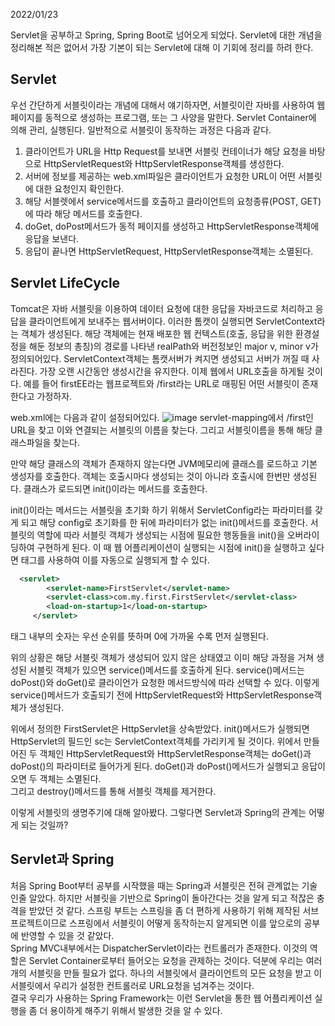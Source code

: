 2022/01/23

Servlet을 공부하고 Spring, Spring Boot로 넘어오게 되었다. Servlet에 대한 개념을 정리해본 적은 없어서 가장 기본이 되는 Servlet에 
대해 이 기회에 정리를 하려 한다.

## Servlet
우선 간단하게 서블릿이라는 개념에 대해서 얘기하자면, 서블릿이란 자바를 사용하여 웹 페이지를 동적으로 생성하는 프로그램, 또는 그 사양을 
말한다. Servlet Container에 의해 관리, 실행된다. 일반적으로 서블릿이 동작하는 과정은 다음과 같다.
1. 클라이언트가 URL을 Http Request를 보내면 서블릿 컨테이너가 해당 요청을 바탕으로 HttpServletRequest와 HttpServletResponse객체를 
생성한다.
2. 서버에 정보를 제공하는 web.xml파일은 클라이언트가 요청한 URL이 어떤 서블릿에 대한 요청인지 확인한다. 
3. 해당 서블렛에서 service메서드를 호출하고 클라이언트의 요청종류(POST, GET)에 따라 해당 메서드를 호출한다.
4. doGet, doPost메서드가 동적 페이지를 생성하고 HttpServletResponse객체에 응답을 보낸다.
5. 응답이 끝나면 HttpServletRequest, HttpServletResponse객체는 소멸된다.

## Servlet LifeCycle
Tomcat은 자바 서블릿을 이용하여 데이터 요청에 대한 응답을 자바코드로 처리하고 응답을 클라이언트에게 보내주는 웹서버이다.
이러한 톰캣이 실행되면 ServletContext라는 객체가 생성된다. 해당 객체에는 현재 배포한 웹 컨텍스트(호출, 응답을 위한 환경설정을 해둔 정보의 총칭)의 경로를 나타낸 realPath와 버전정보인 major v, minor v가 정의되어있다. ServletContext객체는 톰캣서버가 켜지면 생성되고 서버가 꺼질 때 사라진다. 가장 오랜 시간동안 생성시간을 유지한다.
이제 웹에서 URL호출을 하게될 것이다. 예를 들어 firstEE라는 웹프로젝트와 /first라는 URL로 매핑된 어떤 서블릿이 존재한다고 가정하자.  

web.xml에는 다음과 같이 설정되어있다.
![image](https://user-images.githubusercontent.com/81364044/150684613-16c7b8d6-cee8-4575-98ea-0c2b1697794f.png)
servlet-mapping에서 /first인 URL을 찾고 이와 연결되는 서블릿의 이름을 찾는다. 그리고 서블릿이름을 통해 해당 클래스파일을 찾는다.  

 만약 해당 클래스의 객체가 존재하지 않는다면 JVM메모리에 클래스를 로드하고 기본 생성자를 호출한다. 객체는 호출시마다 생성되는 것이 아니라 호출시에 한번만 생성된다. 클래스가 로드되면 init()이라는 메서드를 호출한다.  
 
init()이라는 메서드는 서블릿을 초기화 하기 위해서 ServletConfig라는 파라미터를 갖게 되고 해당 config로 초기화를 한 뒤에 파라미터가 없는 init()메서드를 호출한다. 서블릿의 역할에 따라 서블릿 객체가 생성되는 시점에 필요한 행동들을 init()을 오버라이딩하여 구현하게 된다. 이 때 웹 어플리케이션이 실행되는 시점에 init()을 실행하고 싶다면 <load-on-startup>태그를 사용하여 이를 자동으로 실행되게 할 수 있다.
```xml
  <servlet>
        <servlet-name>FirstServlet</servlet-name>
        <servlet-class>com.my.first.FirstServlet</servlet-class>
        <load-on-startup>1</load-on-startup>
     </servlet>
```
태그 내부의 숫자는 우선 순위를 뜻하며 0에 가까울 수록 먼저 실행된다.  
  
위의 상황은 해당 서블릿 객체가 생성되어 있지 않은 상태였고 이미 해당 과정을 거쳐 생성된 서블릿 객체가 있으면 service()메서드를 호출하게 된다. service()메서드는 doPost()와 doGet()로 클라이언가 요청한 메서드방식에 따라 선택할 수 있다. 이렇게 service()메서드가 호출되기 전에 HttpServletRequest와 HttpServletResponse객체가 생성된다.  
  
  위에서 정의한 FirstServlet은 HttpServlet을 상속받았다. init()메서드가 실행되면 HttpServlet의 필드인 sc는 ServletContext객체를 가리키게 될 것이다. 위에서 만들어진 두 객체인 HttpServletRequest와 HttpServletResponse객체는 doGet()과 doPost()의 파라미터로 들어가게 된다. doGet()과 doPost()메서드가 실행되고 응답이 오면 두 객체는 소멸된다.  
 그리고 destroy()메서드를 통해 서블릿 객체를 제거한다.  
  
  이렇게 서블릿의 생명주기에 대해 알아봤다.
그렇다면 Servlet과 Spring의 관계는 어떻게 되는 것일까?

## Servlet과 Spring
처음 Spring Boot부터 공부를 시작했을 때는 Spring과 서블릿은 전혀 관계없는 기술인줄 알았다. 하지만 서블릿을 기반으로 Spring이 돌아간다는 
것을 알게 되고 적잖은 충격을 받았던 것 같다. 스프링 부트는 스프링을 좀 더 편하게 사용하기 위해 제작된 서브 프로젝트이므로 스프링에서 
서블릿이 어떻게 동작하는지 알게되면 이를 앞으로의 공부에 반영할 수 있을 것 같았다.  
Spring MVC내부에서는 DispatcherServlet이라는 컨트롤러가 존재한다. 이것의 역할은 Servlet Container로부터 들어오는 요청을 
관제하는 것이다. 덕분에 우리는 여러개의 서블릿을 만들 필요가 없다. 하나의 서블릿에서 클라이언트의 모든 요청을 받고 이 서블릿에서 
우리가 설정한 컨트롤러로 URL요청을 넘겨주는 것이다.  
  결국 우리가 사용하는 Spring Framework는 이런 Servlet을 통한 웹 어플리케이션 실행을 좀 더 용이하게 해주기 위해서 발생한 것을 알 수 있다.
